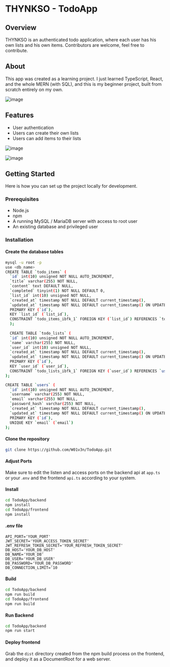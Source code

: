 # THYNKSO - TodoApp

## Overview
THYNKSO is an authenticated todo application, where each user has his own lists and his own items. Contributors are welcome, feel free to contribute.

## About
This app was created as a learning project. I just learned TypeScript, React, and the whole MERN (with SQL), and this is my beginner project, built from scratch entirely on my own.

![image](https://github.com/W01v3n/TodoApp/assets/69687310/49fb8369-fbcc-4db4-bfa4-b4a4e0f637b3)

## Features
- User authentication
- Users can create their own lists
- Users can add items to their lists

![image](https://github.com/W01v3n/TodoApp/assets/69687310/b441da56-6aaa-4e6e-b9a8-8d96b76192da)

![image](https://github.com/W01v3n/TodoApp/assets/69687310/e53a083e-d21e-4571-87cd-45e1cfcf910d)


## Getting Started
Here is how you can set up the project locally for development.

### Prerequisites
- Node.js
- npm
- A running MySQL / MariaDB server with access to root user
- An existing database and privileged user

### Installation

#### Create the database tables
```bash
mysql -u root -p
use <db_name>
CREATE TABLE `todo_items` (
  `id` int(10) unsigned NOT NULL AUTO_INCREMENT,
  `title` varchar(255) NOT NULL,
  `content` text DEFAULT NULL,
  `completed` tinyint(1) NOT NULL DEFAULT 0,
  `list_id` int(10) unsigned NOT NULL,
  `created_at` timestamp NOT NULL DEFAULT current_timestamp(),
  `updated_at` timestamp NOT NULL DEFAULT current_timestamp() ON UPDATE current_timestamp(),
  PRIMARY KEY (`id`),
  KEY `list_id` (`list_id`),
  CONSTRAINT `todo_items_ibfk_1` FOREIGN KEY (`list_id`) REFERENCES `todo_lists` (`id`) ON DELETE CASCADE
  );
  
  CREATE TABLE `todo_lists` (
  `id` int(10) unsigned NOT NULL AUTO_INCREMENT,
  `name` varchar(255) NOT NULL,
  `user_id` int(10) unsigned NOT NULL,
  `created_at` timestamp NOT NULL DEFAULT current_timestamp(),
  `updated_at` timestamp NOT NULL DEFAULT current_timestamp() ON UPDATE current_timestamp(),
  PRIMARY KEY (`id`),
  KEY `user_id` (`user_id`),
  CONSTRAINT `todo_lists_ibfk_1` FOREIGN KEY (`user_id`) REFERENCES `users` (`id`) ON DELETE CASCADE
);

CREATE TABLE `users` (
  `id` int(10) unsigned NOT NULL AUTO_INCREMENT,
  `username` varchar(255) NOT NULL,
  `email` varchar(255) NOT NULL,
  `password_hash` varchar(255) NOT NULL,
  `created_at` timestamp NOT NULL DEFAULT current_timestamp(),
  `updated_at` timestamp NOT NULL DEFAULT current_timestamp() ON UPDATE current_timestamp(),
  PRIMARY KEY (`id`),
  UNIQUE KEY `email` (`email`)
);
```

#### Clone the repository
```bash
git clone https://github.com/W01v3n/TodoApp.git
```
#### Adjust Ports
Make sure to edit the listen and access ports on the backend api at `app.ts` or your .`env` and the frontend `api.ts` according to your system.

#### Install
```bash
cd TodoApp/backend
npm install
cd TodoApp/frontend
npm install
```
#### .env file
```env
API_PORT='YOUR_PORT'
JWT_SECRET='YOUR_ACCESS_TOKEN_SECRET'
JWT_REFRESH_TOKEN_SECRET='YOUR_REFRESH_TOKEN_SECRET'
DB_HOST='YOUR_DB_HOST'
DB_NAME='YOUR_DB'
DB_USER='YOUR_DB_USER'
DB_PASSWORD='YOUR_DB_PASSWORD'
DB_CONNECTION_LIMIT='10
```

#### Build
```bash
cd TodoApp/backend
npm run build
cd TodoApp/frontend
npm run build
```

#### Run Backend
```bash
cd TodoApp/backend
npm run start
```

#### Deploy frontend
Grab the `dist` directory created from the npm build process on the frontend, and deploy it as a DocumentRoot for a web server.
